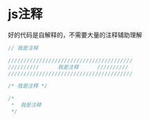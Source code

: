 # js注释

好的代码是自解释的，不需要大量的注释辅助理解  

```js
// 我是注释
```

```js
////////////////////////////////////////
//////////      我是注释      //////////
////////////////////////////////////////
```

```js
/* 我是注释 */
```

```js
/*
 *  我是注释
 */
```